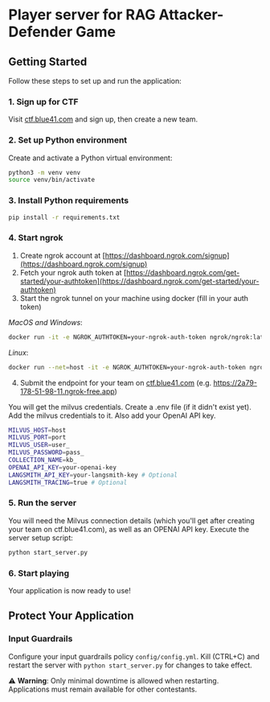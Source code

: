 # Player server for RAG Attacker-Defender Game

## Getting Started

Follow these steps to set up and run the application:

### 1. Sign up for CTF
Visit [ctf.blue41.com](https://ctf.blue41.com) and sign up, then create a new team.

### 2. Set up Python environment
Create and activate a Python virtual environment:
```bash
python3 -m venv venv
source venv/bin/activate
```

### 3. Install Python requirements
```bash
pip install -r requirements.txt 
```

### 4. Start ngrok

1. Create ngrok account at [https://dashboard.ngrok.com/signup](https://dashboard.ngrok.com/signup)
2. Fetch your ngrok auth token at [https://dashboard.ngrok.com/get-started/your-authtoken](https://dashboard.ngrok.com/get-started/your-authtoken)
3. Start the ngrok tunnel on your machine using docker (fill in your auth token)

*MacOS and Windows*:
```bash
docker run -it -e NGROK_AUTHTOKEN=your-ngrok-auth-token ngrok/ngrok:latest http host.docker.internal:8999
```
*Linux*:
```bash
docker run --net=host -it -e NGROK_AUTHTOKEN=your-ngrok-auth-token ngrok/ngrok:latest http 8999
```
4. Submit the endpoint for your team on [ctf.blue41.com](https://ctf.blue41.com) (e.g. https://2a79-178-51-98-11.ngrok-free.app)

You will get the milvus credentials. Create a .env file (if it didn't exist yet). Add the milvus credentials to it. Also add your OpenAI API key.
```bash
MILVUS_HOST=host
MILVUS_PORT=port
MILVUS_USER=user_
MILVUS_PASSWORD=pass_
COLLECTION_NAME=kb_
OPENAI_API_KEY=your-openai-key
LANGSMITH_API_KEY=your-langsmith-key # Optional
LANGSMITH_TRACING=true # Optional
```
### 5. Run the server
You will need the Milvus connection details (which you'll get after creating your team on ctf.blue41.com), as well as an OPENAI API key.
Execute the server setup script:
```bash
python start_server.py
```

### 6. Start playing
Your application is now ready to use!

## Protect Your Application

### Input Guardrails
Configure your input guardrails policy `config/config.yml`. 
Kill (CTRL+C) and restart the server with `python start_server.py` for changes to take effect.

⚠️ **Warning**: Only minimal downtime is allowed when restarting. Applications must remain available for other contestants.

